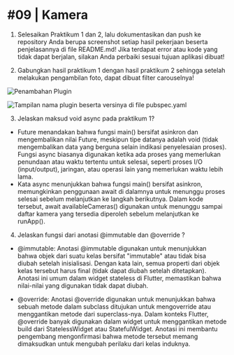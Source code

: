 # #09 | Kamera

1. Selesaikan Praktikum 1 dan 2, lalu dokumentasikan dan push ke repository Anda berupa screenshot setiap hasil pekerjaan beserta penjelasannya di file README.md! Jika terdapat error atau kode yang tidak dapat berjalan, silakan Anda perbaiki sesuai tujuan aplikasi dibuat!

2. Gabungkan hasil praktikum 1 dengan hasil praktikum 2 sehingga setelah melakukan pengambilan foto, dapat dibuat filter carouselnya!

![Penambahan Plugin](image/2.png)

![Tampilan nama plugin beserta versinya di file pubspec.yaml](image/2b.png)

3. Jelaskan maksud void async pada praktikum 1?
- Future<void> menandakan bahwa fungsi main() bersifat asinkron dan mengembalikan nilai Future, meskipun tipe datanya adalah void (tidak mengembalikan data yang berguna selain indikasi penyelesaian proses). Fungsi async biasanya digunakan ketika ada proses yang memerlukan penundaan atau waktu tertentu untuk selesai, seperti proses I/O (input/output), jaringan, atau operasi lain yang memerlukan waktu lebih lama.
- Kata async menunjukkan bahwa fungsi main() bersifat asinkron, memungkinkan penggunaan await di dalamnya untuk menunggu proses selesai sebelum melanjutkan ke langkah berikutnya. Dalam kode tersebut, await availableCameras() digunakan untuk menunggu sampai daftar kamera yang tersedia diperoleh sebelum melanjutkan ke runApp().
4. Jelaskan fungsi dari anotasi @immutable dan @override ?
- @immutable: Anotasi @immutable digunakan untuk menunjukkan bahwa objek dari suatu kelas bersifat "immutable" atau tidak bisa diubah setelah inisialisasi. Dengan kata lain, semua properti dari objek kelas tersebut harus final (tidak dapat diubah setelah ditetapkan). Anotasi ini umum dalam widget stateless di Flutter, memastikan bahwa nilai-nilai yang digunakan tidak dapat diubah.

- @override: Anotasi @override digunakan untuk menunjukkan bahwa sebuah metode dalam subclass ditujukan untuk mengoverride atau menggantikan metode dari superclass-nya. Dalam konteks Flutter, @override banyak digunakan dalam widget untuk menggantikan metode build dari StatelessWidget atau StatefulWidget. Anotasi ini membantu pengembang mengonfirmasi bahwa metode tersebut memang dimaksudkan untuk mengubah perilaku dari kelas induknya.
